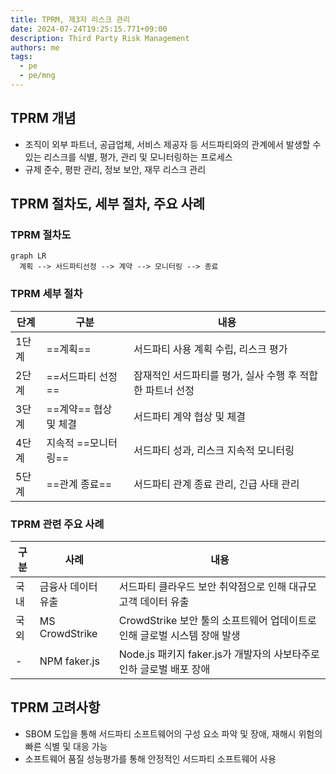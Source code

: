 ```yaml
---
title: TPRM, 제3자 리스크 관리
date: 2024-07-24T19:25:15.771+09:00
description: Third Party Risk Management
authors: me
tags: 
  - pe
  - pe/mng 
---
```



## TPRM 개념

- 조직이 외부 파트너, 공급업체, 서비스 제공자 등 서드파티와의 관계에서 발생할 수 있는 리스크를 식별, 평가, 관리 및 모니터링하는 프로세스
- 규제 준수, 평판 관리, 정보 보안, 재무 리스크 관리

## TPRM 절차도, 세부 절차, 주요 사례

### TPRM 절차도

```mermaid
graph LR
  계획 --> 서드파티선정 --> 계약 --> 모니터링 --> 종료
```

### TPRM 세부 절차

| 단계 | 구분 | 내용 |
|---|---|---|
| 1단계 | ==계획== | 서드파티 사용 계획 수립, 리스크 평가 |
| 2단계 | ==서드파티 선정== | 잠재적인 서드파티를 평가, 실사 수행 후 적합한 파트너 선정 |
| 3단계 | ==계약== 협상 및 체결 | 서드파티 계약 협상 및 체결 |
| 4단계 | 지속적 ==모니터링== | 서드파티 성과, 리스크 지속적 모니터링 |
| 5단계 | ==관계 종료== | 서드파티 관계 종료 관리, 긴급 사태 관리 |

### TPRM 관련 주요 사례

| 구분 | 사례 | 내용 |
|---|---|---|
| 국내 | 금융사 데이터 유출 | 서드파티 클라우드 보안 취약점으로 인해 대규모 고객 데이터 유출 |
| 국외 | MS CrowdStrike | CrowdStrike 보안 툴의 소프트웨어 업데이트로 인해 글로벌 시스템 장애 발생 |
| - | NPM faker.js | Node.js 패키지 faker.js가 개발자의 사보타주로 인하 글로벌 배포 장애 |

## TPRM 고려사항

- SBOM 도입을 통해 서드파티 소프트웨어의 구성 요소  파악 및 장애, 재해시 위험의 빠른 식별 및 대응 가능
- 소프트웨어 품질 성능평가를 통해 안정적인 서드파티 소프트웨어 사용
